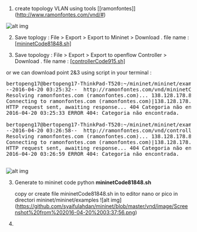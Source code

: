

1. create topology VLAN using tools [[ramonfontes]] (http://www.ramonfontes.com/vnd/#)

![alt img](https://github.com/syaifulahdan/mininet/blob/master/vnd/image/Screenshot%20from%202016-04-20%2003:09:12.png)


2. Save toplogy : File > Export > Export to Mininet > Download .   file name : [[mininetCode81848.sh]](https://github.com/syaifulahdan/mininet/blob/master/vnd/create/createvlan1/mininetCode81848.sh)

3. Save topology : File > Export > Export to openflow Controller > Download .   file name : [[controllerCode915.sh]](https://github.com/syaifulahdan/mininet/blob/master/vnd/create/createvlan1/controllerCode915.sh)


or we can download point 2&3 using script in your terminal :
<pre>
bertopeng17@bertopeng17-ThinkPad-T520:~/mininet/mininet/examples$ <b>wget http://ramonfontes.com/vnd/mininetCode81848.sh</b>
--2016-04-20 03:25:32--  http://ramonfontes.com/vnd/mininetCode81848.sh
Resolving ramonfontes.com (ramonfontes.com)... 138.128.178.82
Connecting to ramonfontes.com (ramonfontes.com)|138.128.178.82|:80... connected.
HTTP request sent, awaiting response... 404 Categoria não encontrada
2016-04-20 03:25:33 ERROR 404: Categoria não encontrada.

bertopeng17@bertopeng17-ThinkPad-T520:~/mininet/mininet/examples$ <b>wget http://ramonfontes.com/vnd/controllerCode915.sh</b>
--2016-04-20 03:26:58--  http://ramonfontes.com/vnd/controllerCode915.sh
Resolving ramonfontes.com (ramonfontes.com)... 138.128.178.82
Connecting to ramonfontes.com (ramonfontes.com)|138.128.178.82|:80... connected.
HTTP request sent, awaiting response... 404 Categoria não encontrada
2016-04-20 03:26:59 ERROR 404: Categoria não encontrada.

</pre>

![alt img](https://github.com/syaifulahdan/mininet/blob/master/vnd/image/Screenshot%20from%202016-04-20%2003:29:35.png)


3. Generate to mininet code python <b>mininetCode81848.sh</b>

   copy or create file mininetCode81848.sh in to editor nano or pico in directori mininet/mininet/examples
   ![alt img] (https://github.com/syaifulahdan/mininet/blob/master/vnd/image/Screenshot%20from%202016-04-20%2003:37:56.png)
   
   
4. 
